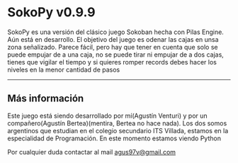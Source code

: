 SokoPy v0.9.9
===========

SokoPy es una versión del clásico juego Sokoban hecha con Pilas Engine. Aún está en desarrollo.
El objetivo del juego es odenar las cajas en unsa zona señalizado. Parece fácil, pero hay que tener en cuenta que solo se puede empujar de a una caja, no se puede tirar ni empujar de a dos cajas, tienes que vigilar el tiempo y si quieres romper records debes hacer los niveles en la menor cantidad de pasos

---------------
Más información
---------------

Este juego está siendo desarrollado por mí(Agustín Venturi) y por un compañero(Agustín Bertea)(mentira, Bertea no hace nada). Los dos somos argentinos que estudian en el colegio secundario ITS Villada, estamos en la especialidad de Programación. En este momento estamos viendo Python

Por cualquier duda contactar al mail agus97v@gmail.com


